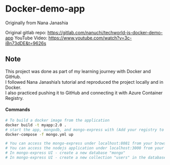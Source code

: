 # Docker-demo-app

Originally from Nana Janashia

Original gitlab repo: https://gitlab.com/nanuchi/techworld-js-docker-demo-app 
YouTube Video: https://www.youtube.com/watch?v=3c-iBn73dDE&t=9626s

## Note

This project was done as part of my learning journey with Docker and GitHub.  
I followed Nana Janashia’s tutorial and reproduced the project locally and in Docker.  
I also practiced pushing it to GitHub and connecting it with Azure Container Registry.  

#### Commands
```bash
# To build a docker image from the application
docker build -t myapp:2.0 . 
# start the app, mongodb, and mongo-express with (Add your registry to the image first)
docker-compose -f mongo.yml up

# You can access the mongo-express under localhost:8081 from your browser
# You can access the nodejs application under localhost:3000 from your browser
# In mongo-express UI - create a new database "mongo"
# In mongo-express UI - create a new collection "users" in the database "mongo"
```



